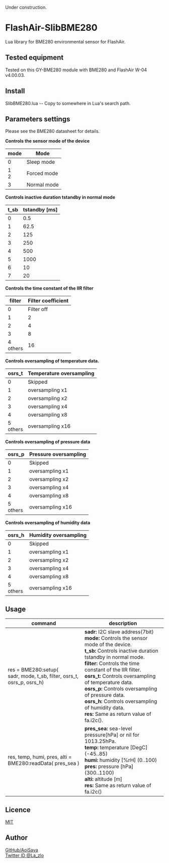 Under construction.

# FlashAir-SlibBME280

Lua library for BME280 environmental sensor for FlashAir.

## Tested equipment

Tested on this GY-BME280 module with BME280 and FlashAir W-04 v4.00.03.

## Install

SlibBME280.lua -- Copy to somewhere in Lua's search path.

## Parameters settings

Please see the BME280 datasheet for details.

**Controls the sensor mode of the device**

mode | Mode
--- | ---
0| Sleep mode
1<br>2| Forced mode
3| Normal mode

**Controls inactive duration tstandby in normal mode**

t_sb| tstandby [ms]
--- | ---
0| 0.5
1| 62.5
2| 125
3| 250
4| 500
5| 1000
6| 10
7| 20

**Controls the time constant of the IIR filter**

filter| Filter coefficient
--- | ---
0| Filter off
1| 2
2| 4
3| 8
4<br>others| 16

**Controls oversampling of temperature data.**

osrs_t| Temperature oversampling
--- | ---
0| Skipped
1| oversampling x1
2| oversampling x2
3| oversampling x4
4| oversampling x8
5<br>others| oversampling x16

**Controls oversampling of pressure data**

osrs_p| Pressure oversampling
--- | ---
0| Skipped
1| oversampling x1
2| oversampling x2
3| oversampling x4
4| oversampling x8
5<br>others| oversampling x16

**Controls oversampling of humidity data**

osrs_h| Humidity oversampling
--- | ---
0| Skipped
1| oversampling x1
2| oversampling x2
3| oversampling x4
4| oversampling x8
5<br>others| oversampling x16

## Usage

command | description
--- | ---
res = BME280:setup(<br>sadr, mode, t_sb, filter, osrs_t, osrs_p, osrs_h) |**sadr:** I2C slave address(7bit)<br>**mode:** Controls the sensor mode of the device.<br>**t_sb:** Controls inactive duration tstandby in normal mode.<br>**filter:** Controls the time constant of the IIR filter.<br>**osrs_t:** Controls oversampling of temperature data.<br>**osrs_p:** Controls oversampling of pressure data.<br>**osrs_h:** Controls oversampling of humidity data.<br>**res:** Same as return value of fa.i2c().
res, temp, humi, pres, alti =<br> BME280:readData( pres_sea )  | **pres_sea:** sea-level pressure[hPa] or nil for 1013.25hPa.<br>**temp:** temperature [DegC] (-45..85)<br>**humi:** humidity [%rH] (0..100)<br>**pres:** pressure [hPa] (300..1100)<br>**alti:** altitude [m]<br>**res:** Same as return value of fa.i2c()

## Licence

[MIT](https://github.com/AoiSaya/FlashAir-libBMP/blob/master/LICENSE)

## Author

[GitHub/AoiSaya](https://github.com/AoiSaya)  
[Twitter ID @La_zlo](https://twitter.com/La_zlo)

